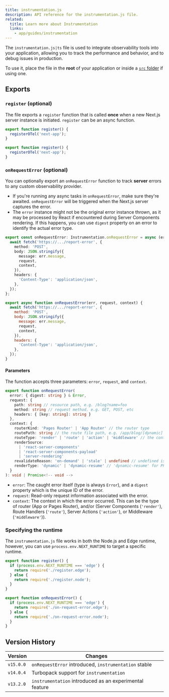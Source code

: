 ```yaml
---
title: instrumentation.js
description: API reference for the instrumentation.js file.
related:
  title: Learn more about Instrumentation
  links:
    - app/guides/instrumentation
---
```


The `instrumentation.js|ts` file is used to integrate observability tools into your application, allowing you to track the performance and behavior, and to debug issues in production.

To use it, place the file in the **root** of your application or inside a [`src` folder](/docs/app/api-reference/file-conventions/src-folder) if using one.

## Exports

### `register` (optional)

The file exports a `register` function that is called **once** when a new Next.js server instance is initiated. `register` can be an async function.

```ts filename="instrumentation.ts" switcher
export function register() {
  registerOTel('next-app');
}
```

```js filename="instrumentation.js" switcher
export function register() {
  registerOTel('next-app');
}
```

### `onRequestError` (optional)

You can optionally export an `onRequestError` function to track **server** errors to any custom observability provider.

- If you're running any async tasks in `onRequestError`, make sure they're awaited. `onRequestError` will be triggered when the Next.js server captures the error.
- The `error` instance might not be the original error instance thrown, as it may be processed by React if encountered during Server Components rendering. If this happens, you can use `digest` property on an error to identify the actual error type.

```ts filename="instrumentation.ts" switcher
export const onRequestError: Instrumentation.onRequestError = async (err, request, context) => {
  await fetch('https://.../report-error', {
    method: 'POST',
    body: JSON.stringify({
      message: err.message,
      request,
      context,
    }),
    headers: {
      'Content-Type': 'application/json',
    },
  });
};
```

```js filename="instrumentation.js" switcher
export async function onRequestError(err, request, context) {
  await fetch('https://.../report-error', {
    method: 'POST',
    body: JSON.stringify({
      message: err.message,
      request,
      context,
    }),
    headers: {
      'Content-Type': 'application/json',
    },
  });
}
```

#### Parameters

The function accepts three parameters: `error`, `request`, and `context`.

```ts filename="Types"
export function onRequestError(
  error: { digest: string } & Error,
  request: {
    path: string // resource path, e.g. /blog?name=foo
    method: string // request method. e.g. GET, POST, etc
    headers: { [key: string]: string }
  },
  context: {
    routerKind: 'Pages Router' | 'App Router' // the router type
    routePath: string // the route file path, e.g. /app/blog/[dynamic]
    routeType: 'render' | 'route' | 'action' | 'middleware' // the context in which the error occurred
    renderSource:
      | 'react-server-components'
      | 'react-server-components-payload'
      | 'server-rendering'
    revalidateReason: 'on-demand' | 'stale' | undefined // undefined is a normal request without revalidation
    renderType: 'dynamic' | 'dynamic-resume' // 'dynamic-resume' for PPR
  }
): void | Promise<!-- void -->
```

- `error`: The caught error itself (type is always `Error`), and a `digest` property which is the unique ID of the error.
- `request`: Read-only request information associated with the error.
- `context`: The context in which the error occurred. This can be the type of router (App or Pages Router), and/or (Server Components (`'render'`), Route Handlers (`'route'`), Server Actions (`'action'`), or Middleware (`'middleware'`)).

### Specifying the runtime

The `instrumentation.js` file works in both the Node.js and Edge runtime, however, you can use `process.env.NEXT_RUNTIME` to target a specific runtime.

```js filename="instrumentation.js"
export function register() {
  if (process.env.NEXT_RUNTIME === 'edge') {
    return require('./register.edge');
  } else {
    return require('./register.node');
  }
}

export function onRequestError() {
  if (process.env.NEXT_RUNTIME === 'edge') {
    return require('./on-request-error.edge');
  } else {
    return require('./on-request-error.node');
  }
}
```

## Version History

| Version   | Changes                                                 |
| --------- | ------------------------------------------------------- |
| `v15.0.0` | `onRequestError` introduced, `instrumentation` stable   |
| `v14.0.4` | Turbopack support for `instrumentation`                 |
| `v13.2.0` | `instrumentation` introduced as an experimental feature |
